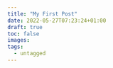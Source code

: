 ```yaml
---
title: "My First Post"
date: 2022-05-27T07:23:24+01:00
draft: true
toc: false
images:
tags: 
  - untagged
---
```


